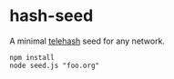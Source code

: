 hash-seed
=======

A minimal [telehash](http://telehash.org) seed for any network.

```
npm install
node seed.js "foo.org"
```
